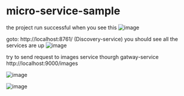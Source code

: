# micro-service-sample

the project run successful when you see this
![image](https://user-images.githubusercontent.com/79080808/163806903-233b8967-cf52-48e3-8207-2dfeb02200d2.png)

goto: http://localhost:8761/ (Discovery-service) you should see all the services are up
![image](https://user-images.githubusercontent.com/79080808/163807036-09bfb6d7-2f2c-483c-b58f-b11d5706e213.png)


try to send request to images service thourgh gatway-service http://localhost:9000/images

![image](https://user-images.githubusercontent.com/79080808/163807170-44f867aa-2fea-41c5-b5cd-1c9de309638d.png)


![image](https://user-images.githubusercontent.com/79080808/163807317-e5946ca4-47e3-471c-945c-60f28155a2cb.png)
